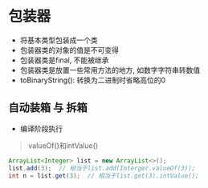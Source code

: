 # 包装器

- 将基本类型包装成一个类
- 包装器类的对象的值是不可变得
- 包装器类是final, 不能被继承
- 包装器类是放置一些常用方法的地方, 如数字字符串转数值
- toBinaryString(): 转换为二进制时省略高位的0

## 自动装箱 与 拆箱

- 编译阶段执行

> valueOf()和intValue()

```java
ArrayList<Integer> list = new ArrayList<>();
list.add(3);  // 相当于list.add(Interger.valueOf(3));
int n = list.get(3);  // 相当于list.get(3).intValue();
```
